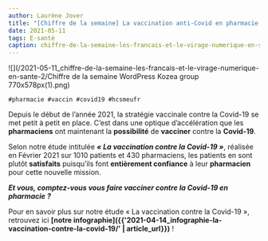 ```yaml
---
author: Laurène Jover
title: "[Chiffre de la semaine] La vaccination anti-Covid en pharmacie plébiscitée par les patients."
date: 2021-05-11
tags: E-santé
caption: chiffre-de-la-semaine-les-francais-et-le-virage-numerique-en-sante-2.webp
---
```


![](/2021-05-11_chiffre-de-la-semaine-les-francais-et-le-virage-numerique-en-sante-2/Chiffre de la semaine WordPress Kozea group 770x578px(1).png)

    #pharmacie #vaccin #covid19 #hcsmeufr

Depuis le début de l’année 2021, la stratégie vaccinale contre la Covid-19 se met petit à petit en place. C’est dans une optique d’accélération que les **pharmaciens** ont maintenant la **possibilité** de **vacciner** contre la **Covid-19**.

Selon notre étude intitulée **_« La vaccination contre la Covid-19 »_**, réalisée en Février 2021 sur 1010 patients et 430 pharmaciens, les patients en sont plutôt **satisfaits** puisqu’ils font **entièrement confiance** à leur **pharmacien** pour cette nouvelle mission.

**_Et vous, comptez-vous vous faire vacciner contre la Covid-19 en pharmacie ?_**

Pour en savoir plus sur notre étude « La vaccination contre la Covid-19 », retrouvez ici **[notre infographie]({{'2021-04-14_infographie-la-vaccination-contre-la-covid-19/' | article_url}})** !
